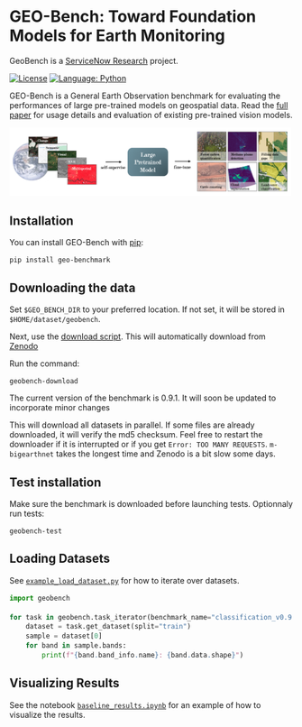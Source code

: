 # GEO-Bench: Toward Foundation Models for Earth Monitoring

GeoBench is a [ServiceNow Research](https://www.servicenow.com/research) project. 

[![License](https://img.shields.io/badge/License-Apache%202.0-blue.svg)](https://opensource.org/licenses/Apache-2.0)
[![Language: Python](https://img.shields.io/badge/language-Python%203.7%2B-green?logo=python&logoColor=green)](https://www.python.org)

GEO-Bench is a General Earth Observation benchmark for evaluating the performances of large pre-trained models on geospatial data. Read the [full paper](https://arxiv.org/abs/2306.03831) for usage details and evaluation of existing pre-trained vision models.

<img src="https://github.com/ServiceNow/geo-bench/raw/main/banner.png" width="500" />

## Installation

You can install GEO-Bench with [pip](https://pip.pypa.io/):

```console
pip install geo-benchmark
```

## Downloading the data

Set `$GEO_BENCH_DIR` to your preferred location. If not set, it will be stored in `$HOME/dataset/geobench`.

Next, use the [download script](https://github.com/ServiceNow/geo-bench/blob/main/geobench/geobench_download.py). This will automatically download from [Zenodo](https://zenodo.org/communities/geo-bench/)

Run the command:

```console
geobench-download
```

The current version of the benchmark is 0.9.1. It will soon be updated to incorporate minor changes

This will download all datasets in parallel. If some files are already downloaded, it will verify the md5 checksum. Feel free to restart the downloader if it is interrupted or if you get `Error: TOO MANY REQUESTS`.
`m-bigearthnet` takes the longest time and Zenodo is a bit slow some days.

## Test installation
Make sure the benchmark is downloaded before launching tests.
Optionnaly run tests:
```console
geobench-test
```

## Loading Datasets

See [`example_load_dataset.py`](https://github.com/ServiceNow/geo-bench/blob/main/geobench/example_load_datasets.py) for how to iterate over datasets.

```python
import geobench

for task in geobench.task_iterator(benchmark_name="classification_v0.9.1"):
    dataset = task.get_dataset(split="train")
    sample = dataset[0]
    for band in sample.bands:
        print(f"{band.band_info.name}: {band.data.shape}")
```
## Visualizing Results

See the notebook [`baseline_results.ipynb`](https://github.com/ServiceNow/geo-bench/blob/main/geobench/baseline_results.ipynb) for an example of how to visualize the results.


